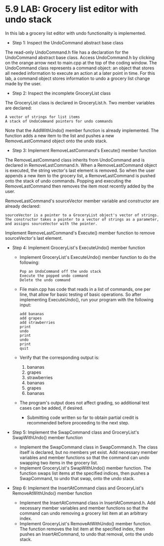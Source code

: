 # 5.9 LAB: Grocery list editor with undo stack

In this lab a grocery list editor with undo functionality is implemented.
- Step 1: Inspect the UndoCommand abstract base class

The read-only UndoCommand.h file has a declaration for the UndoCommand abstract base class. Access UndoCommand.h by clicking on the orange arrow next to main.cpp at the top of the coding window. The UndoCommand class represents a command object: an object that stores all needed information to execute an action at a later point in time. For this lab, a command object stores information to undo a grocery list change made by the user.

- Step 2: Inspect the incomplete GroceryList class

The GroceryList class is declared in GroceryList.h. Two member variables are declared:

    A vector of strings for list items
    A stack of UndoCommand pointers for undo commands

Note that the AddWithUndo() member function is already implemented. The function adds a new item to the list and pushes a new RemoveLastCommand object onto the undo stack.

- Step 3: Implement RemoveLastCommand's Execute() member function

The RemoveLastCommand class inherits from UndoCommand and is declared in RemoveLastCommand.h. When a RemoveLastCommand object is executed, the string vector's last element is removed. So when the user appends a new item to the grocery list, a RemoveLastCommand is pushed onto the stack of undo commands. Popping and executing the RemoveLastCommand then removes the item most recently added by the user.

RemoveLastCommand's sourceVector member variable and constructor are already declared:

    sourceVector is a pointer to a GroceryList object's vector of strings.
    The constructor takes a pointer to a vector of strings as a parameter, and assigns sourceVector with the pointer.

Implement RemoveLastCommand's Execute() member function to remove sourceVector's last element.

- Step 4: Implement GroceryList's ExecuteUndo() member function

  - Implement GroceryList's ExecuteUndo() member function to do the following:

        Pop an UndoCommand off the undo stack
        Execute the popped undo command
        Delete the undo command

  - File main.cpp has code that reads in a list of commands, one per line, that allow for basic testing of basic operations. So after implementing ExecuteUndo(), run your program with the following input:

        add bananas
        add grapes
        add strawberries
        print
        undo
        print
        undo
        print
        quit

  - Verify that the corresponding output is:

    1. bananas
    2. grapes
    3. strawberries
    4. bananas
    5. grapes
    6. bananas

  - The program's output does not affect grading, so additional test cases can be added, if desired.
    - Submitting code written so far to obtain partial credit is recommended before proceeding to the next step.

- Step 5: Implement the SwapCommand class and GroceryList's SwapWithUndo() member function
  - Implement the SwapCommand class in SwapCommand.h. The class itself is declared, but no members yet exist. Add necessary member variables and member functions so that the command can undo swapping two items in the grocery list.
  - Implement GroceryList's SwapWithUndo() member function. The function swaps list items at the specified indices, then pushes a SwapCommand, to undo that swap, onto the undo stack.

- Step 6: Implement the InsertAtCommand class and GroceryList's RemoveAtWithUndo() member function
  - Implement the InsertAtCommand class in InsertAtCommand.h. Add necessary member variables and member functions so that the command can undo removing a grocery list item at an arbitrary index.
  - Implement GroceryList's RemoveAtWithUndo() member function. The function removes the list item at the specified index, then pushes an InsertAtCommand, to undo that removal, onto the undo stack.
